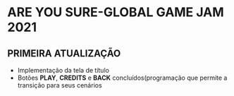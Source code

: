 <h1>ARE YOU SURE-GLOBAL GAME JAM 2021</h1>

<h2>PRIMEIRA ATUALIZAÇÃO</h2>
<ul>
  <li> Implementação da tela de título</li>
  <li> Botões <b>PLAY</b>, <b>CREDITS</b> e <b>BACK</b> concluídos(programação que permite a transição para seus cenários</li>
</ul>
